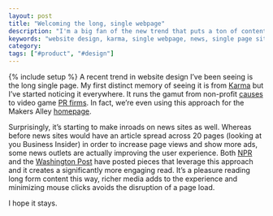 ```yaml
---
layout: post
title: "Welcoming the long, single webpage"
description: "I'm a big fan of the new trend that puts a ton of content on one page. Especially on news sites."
keywords: "website design, karma, single webpage, news, single page sites"
category:
tags: ["#product", "#design"]
---
```

{% include setup %}
A recent trend in website design I’ve been seeing is the long single page. My first distinct memory of seeing it is from <a href="https://yourkarma.com/" target="_blank">Karma</a> but I’ve started noticing it everywhere. It runs the gamut from non-profit <a href="http://www.weheartwifi.com/" target="_blank">causes</a> to video game <a href="http://www.sandboxstrat.com/" target="_blank">PR firms</a>. In fact, we’re even using this approach for the Makers Alley <a href="https://makersalley.com/" target="_blank">homepage</a>.

Surprisingly, it’s starting to make inroads on news sites as well. Whereas before news sites would have an article spread across 20 pages (looking at you Business Insider) in order to increase page views and show more ads, some news outlets are actually improving the user experience. Both <a href="http://apps.npr.org/unfit-for-work/" target="_blank">NPR</a> and the <a href="http://www.washingtonpost.com/sf/sports/wp/2013/02/27/cyclings-road-forward/" target="_blank">Washington Post</a> have posted pieces that leverage this approach and it creates a significantly more engaging read. It’s a pleasure reading long form content this way, richer media adds to the experience and minimizing mouse clicks avoids the disruption of a page load.

I hope it stays.